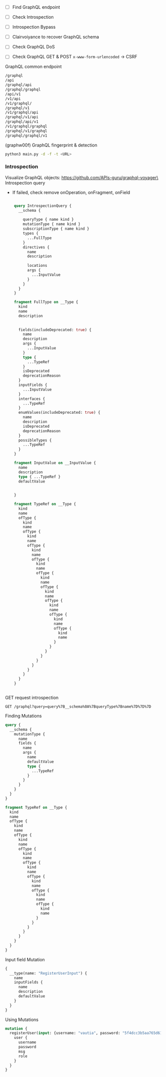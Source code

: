 - [ ] Find GraphQL endpoint
- [ ] Check Introspection
- [ ] Introspection Bypass
- [ ] Clairvoiyance to recover GraphQL schema
- [ ] Check GraphQL DoS
- [ ] Check GraphQL GET & POST `x-www-form-urlencoded` -> CSRF


GraphQL common endpoint
```bash
/graphql
/api
/graphql/api
/graphql/graphql
/api/v1
/v1/api
/v1/graphql/
/graphql/v1
/v1/graphql/api
/graphql/v1/api
/graphql/api/v1
/v1/graphql/graphql
/graphql/v1/graphql
/graphql/graphql/v1
```
(graphw00f) GraphQL fingerprint & detection
```bash
python3 main.py -d -f -t <URL>
```
### Introspection
Visualize GraphQL objects: https://github.com/APIs-guru/graphql-voyager\
Introspection query
- If failed, check remove onOperation, onFragment, onField
```graphql

    query IntrospectionQuery {
      __schema {
        
        queryType { name kind }
        mutationType { name kind }
        subscriptionType { name kind }
        types {
          ...FullType
        }
        directives {
          name
          description
          
          locations
          args {
            ...InputValue
          }
        }
      }
    }

    fragment FullType on __Type {
      kind
      name
      description
      
      
      fields(includeDeprecated: true) {
        name
        description
        args {
          ...InputValue
        }
        type {
          ...TypeRef
        }
        isDeprecated
        deprecationReason
      }
      inputFields {
        ...InputValue
      }
      interfaces {
        ...TypeRef
      }
      enumValues(includeDeprecated: true) {
        name
        description
        isDeprecated
        deprecationReason
      }
      possibleTypes {
        ...TypeRef
      }
    }

    fragment InputValue on __InputValue {
      name
      description
      type { ...TypeRef }
      defaultValue
      
      
    }

    fragment TypeRef on __Type {
      kind
      name
      ofType {
        kind
        name
        ofType {
          kind
          name
          ofType {
            kind
            name
            ofType {
              kind
              name
              ofType {
                kind
                name
                ofType {
                  kind
                  name
                  ofType {
                    kind
                    name
                    ofType {
                      kind
                      name
                      ofType {
                        kind
                        name
                      }
                    }
                  }
                }
              }
            }
          }
        }
      }
    }
  
```
GET request introspection
```
GET /graphql?query=query%7B__schema%0A%7BqueryType%7Bname%7D%7D%7D
```
Finding Mutations
```graphql
query {
  __schema {
    mutationType {
      name
      fields {
        name
        args {
          name
          defaultValue
          type {
            ...TypeRef
          }
        }
      }
    }
  }
}

fragment TypeRef on __Type {
  kind
  name
  ofType {
    kind
    name
    ofType {
      kind
      name
      ofType {
        kind
        name
        ofType {
          kind
          name
          ofType {
            kind
            name
            ofType {
              kind
              name
              ofType {
                kind
                name
              }
            }
          }
        }
      }
    }
  }
}
```
Input field Mutation
```graphql
{   
  __type(name: "RegisterUserInput") {
    name
    inputFields {
      name
      description
      defaultValue
    }
  }
}
```
Using Mutations
```graphql
mutation {
  registerUser(input: {username: "vautia", password: "5f4dcc3b5aa765d61d8327deb882cf99", role: "user", msg: "newUser"}) {
    user {
      username
      password
      msg
      role
    }
  }
}
```